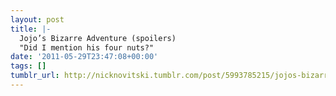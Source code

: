 ```yaml
---
layout: post
title: |-
  Jojo’s Bizarre Adventure (spoilers)
  "Did I mention his four nuts?"
date: '2011-05-29T23:47:08+00:00'
tags: []
tumblr_url: http://nicknovitski.tumblr.com/post/5993785215/jojos-bizarre-adventure-spoilers-did-i
---
```

